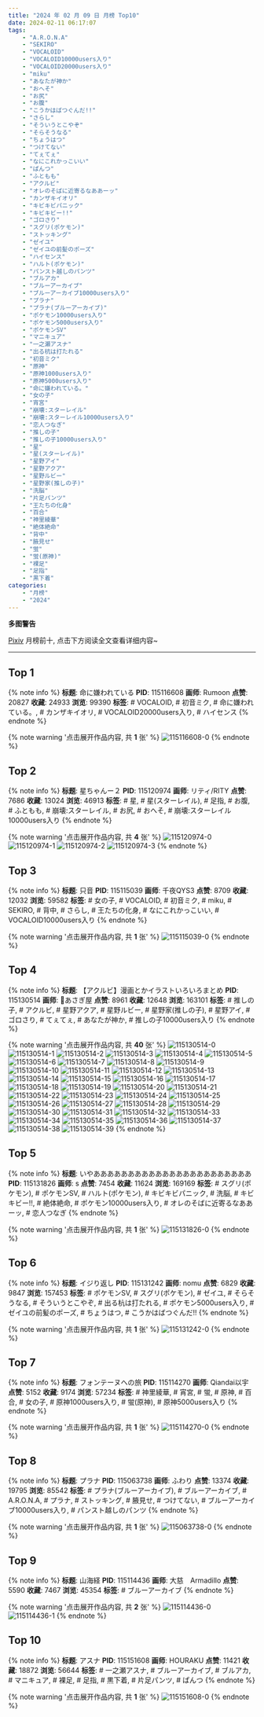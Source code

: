 ```yaml
---
title: "2024 年 02 月 09 日 月榜 Top10"
date: 2024-02-11 06:17:07
tags:
    - "A.R.O.N.A"
    - "SEKIRO"
    - "VOCALOID"
    - "VOCALOID10000users入り"
    - "VOCALOID20000users入り"
    - "miku"
    - "あなたが神か"
    - "おへそ"
    - "お尻"
    - "お腹"
    - "こうかはばつぐんだ!!"
    - "さらし"
    - "そういうとこやぞ"
    - "そらそうなる"
    - "ちょうはつ"
    - "つけてない"
    - "てぇてぇ"
    - "なにこれかっこいい"
    - "ぱんつ"
    - "ふともも"
    - "アクルビ"
    - "オレのそばに近寄るなああーッ"
    - "カンザキイオリ"
    - "キビキビパニック"
    - "キビキビー!!"
    - "ゴロさり"
    - "スグリ(ポケモン)"
    - "ストッキング"
    - "ゼイユ"
    - "ゼイユの前髪のポーズ"
    - "ハイセンス"
    - "ハルト(ポケモン)"
    - "パンスト越しのパンツ"
    - "ブルアカ"
    - "ブルーアーカイブ"
    - "ブルーアーカイブ10000users入り"
    - "プラナ"
    - "プラナ(ブルーアーカイブ)"
    - "ポケモン10000users入り"
    - "ポケモン5000users入り"
    - "ポケモンSV"
    - "マニキュア"
    - "一之瀬アスナ"
    - "出る杭は打たれる"
    - "初音ミク"
    - "原神"
    - "原神1000users入り"
    - "原神5000users入り"
    - "命に嫌われている。"
    - "女の子"
    - "宵宮"
    - "崩壊:スターレイル"
    - "崩壊:スターレイル10000users入り"
    - "恋人つなぎ"
    - "推しの子"
    - "推しの子10000users入り"
    - "星"
    - "星(スターレイル)"
    - "星野アイ"
    - "星野アクア"
    - "星野ルビー"
    - "星野家(推しの子)"
    - "洗脳"
    - "片足パンツ"
    - "王たちの化身"
    - "百合"
    - "神里綾華"
    - "絶体絶命"
    - "背中"
    - "腋見せ"
    - "蛍"
    - "蛍(原神)"
    - "裸足"
    - "足指"
    - "黒下着"
categories:
    - "月榜"
    - "2024"
---
```


<i class="fa fa-triangle-exclamation"></i>**多图警告**<i class="fa fa-triangle-exclamation"></i>

[Pixiv](https://www.pixiv.net/) 月榜前十, 点击下方阅读全文查看详细内容~

<!-- more -->

---

## Top 1

{% note info %}
**标题**: 命に嫌われている
**PID**: 115116608 **画师**: Rumoon
**点赞**: 20827 **收藏**: 24933 **浏览**: 99390
**标签**: # VOCALOID, # 初音ミク, # 命に嫌われている。, # カンザキイオリ, # VOCALOID20000users入り, # ハイセンス
{% endnote %}

{% note warning '点击展开作品内容, 共 **1** 张' %}
![115116608-0](https://i.pixiv.re/img-original/img/2024/01/13/01/09/45/115116608_p0.jpg)
{% endnote %}

## Top 2

{% note info %}
**标题**: 星ちゃんー２
**PID**: 115120974 **画师**: リティ/RITY
**点赞**: 7686 **收藏**: 13024 **浏览**: 46913
**标签**: # 星, # 星(スターレイル), # 足指, # お腹, # ふともも, # 崩壊:スターレイル, # お尻, # おへそ, # 崩壊:スターレイル10000users入り
{% endnote %}

{% note warning '点击展开作品内容, 共 **4** 张' %}
![115120974-0](https://i.pixiv.re/img-original/img/2024/01/13/06/09/58/115120974_p0.png)
![115120974-1](https://i.pixiv.re/img-original/img/2024/01/13/06/09/58/115120974_p1.png)
![115120974-2](https://i.pixiv.re/img-original/img/2024/01/13/06/09/58/115120974_p2.png)
![115120974-3](https://i.pixiv.re/img-original/img/2024/01/13/06/09/58/115120974_p3.png)
{% endnote %}

## Top 3

{% note info %}
**标题**: 只音
**PID**: 115115039 **画师**: 千夜QYS3
**点赞**: 8709 **收藏**: 12032 **浏览**: 59582
**标签**: # 女の子, # VOCALOID, # 初音ミク, # miku, # SEKIRO, # 背中, # さらし, # 王たちの化身, # なにこれかっこいい, # VOCALOID10000users入り
{% endnote %}

{% note warning '点击展开作品内容, 共 **1** 张' %}
![115115039-0](https://i.pixiv.re/img-original/img/2024/01/13/00/24/59/115115039_p0.jpg)
{% endnote %}

## Top 4

{% note info %}
**标题**: 【アクルビ】漫画とかイラストいろいろまとめ
**PID**: 115130514 **画师**: 🍼あさぎ屋
**点赞**: 8961 **收藏**: 12648 **浏览**: 163101
**标签**: # 推しの子, # アクルビ, # 星野アクア, # 星野ルビー, # 星野家(推しの子), # 星野アイ, # ゴロさり, # てぇてぇ, # あなたが神か, # 推しの子10000users入り
{% endnote %}

{% note warning '点击展开作品内容, 共 **40** 张' %}
![115130514-0](https://i.pixiv.re/img-original/img/2024/01/13/16/19/58/115130514_p0.jpg)
![115130514-1](https://i.pixiv.re/img-original/img/2024/01/13/16/19/58/115130514_p1.jpg)
![115130514-2](https://i.pixiv.re/img-original/img/2024/01/13/16/19/58/115130514_p2.jpg)
![115130514-3](https://i.pixiv.re/img-original/img/2024/01/13/16/19/58/115130514_p3.jpg)
![115130514-4](https://i.pixiv.re/img-original/img/2024/01/13/16/19/58/115130514_p4.jpg)
![115130514-5](https://i.pixiv.re/img-original/img/2024/01/13/16/19/58/115130514_p5.jpg)
![115130514-6](https://i.pixiv.re/img-original/img/2024/01/13/16/19/58/115130514_p6.jpg)
![115130514-7](https://i.pixiv.re/img-original/img/2024/01/13/16/19/58/115130514_p7.jpg)
![115130514-8](https://i.pixiv.re/img-original/img/2024/01/13/16/19/58/115130514_p8.jpg)
![115130514-9](https://i.pixiv.re/img-original/img/2024/01/13/16/19/58/115130514_p9.jpg)
![115130514-10](https://i.pixiv.re/img-original/img/2024/01/13/16/19/58/115130514_p10.jpg)
![115130514-11](https://i.pixiv.re/img-original/img/2024/01/13/16/19/58/115130514_p11.jpg)
![115130514-12](https://i.pixiv.re/img-original/img/2024/01/13/16/19/58/115130514_p12.jpg)
![115130514-13](https://i.pixiv.re/img-original/img/2024/01/13/16/19/58/115130514_p13.jpg)
![115130514-14](https://i.pixiv.re/img-original/img/2024/01/13/16/19/58/115130514_p14.jpg)
![115130514-15](https://i.pixiv.re/img-original/img/2024/01/13/16/19/58/115130514_p15.jpg)
![115130514-16](https://i.pixiv.re/img-original/img/2024/01/13/16/19/58/115130514_p16.jpg)
![115130514-17](https://i.pixiv.re/img-original/img/2024/01/13/16/19/58/115130514_p17.jpg)
![115130514-18](https://i.pixiv.re/img-original/img/2024/01/13/16/19/58/115130514_p18.jpg)
![115130514-19](https://i.pixiv.re/img-original/img/2024/01/13/16/19/58/115130514_p19.jpg)
![115130514-20](https://i.pixiv.re/img-original/img/2024/01/13/16/19/58/115130514_p20.jpg)
![115130514-21](https://i.pixiv.re/img-original/img/2024/01/13/16/19/58/115130514_p21.jpg)
![115130514-22](https://i.pixiv.re/img-original/img/2024/01/13/16/19/58/115130514_p22.jpg)
![115130514-23](https://i.pixiv.re/img-original/img/2024/01/13/16/19/58/115130514_p23.jpg)
![115130514-24](https://i.pixiv.re/img-original/img/2024/01/13/16/19/58/115130514_p24.jpg)
![115130514-25](https://i.pixiv.re/img-original/img/2024/01/13/16/19/58/115130514_p25.jpg)
![115130514-26](https://i.pixiv.re/img-original/img/2024/01/13/16/19/58/115130514_p26.jpg)
![115130514-27](https://i.pixiv.re/img-original/img/2024/01/13/16/19/58/115130514_p27.jpg)
![115130514-28](https://i.pixiv.re/img-original/img/2024/01/13/16/19/58/115130514_p28.jpg)
![115130514-29](https://i.pixiv.re/img-original/img/2024/01/13/16/19/58/115130514_p29.jpg)
![115130514-30](https://i.pixiv.re/img-original/img/2024/01/13/16/19/58/115130514_p30.jpg)
![115130514-31](https://i.pixiv.re/img-original/img/2024/01/13/16/19/58/115130514_p31.jpg)
![115130514-32](https://i.pixiv.re/img-original/img/2024/01/13/16/19/58/115130514_p32.jpg)
![115130514-33](https://i.pixiv.re/img-original/img/2024/01/13/16/19/58/115130514_p33.jpg)
![115130514-34](https://i.pixiv.re/img-original/img/2024/01/13/16/19/58/115130514_p34.jpg)
![115130514-35](https://i.pixiv.re/img-original/img/2024/01/13/16/19/58/115130514_p35.jpg)
![115130514-36](https://i.pixiv.re/img-original/img/2024/01/13/16/19/58/115130514_p36.jpg)
![115130514-37](https://i.pixiv.re/img-original/img/2024/01/13/16/19/58/115130514_p37.jpg)
![115130514-38](https://i.pixiv.re/img-original/img/2024/01/13/16/19/58/115130514_p38.jpg)
![115130514-39](https://i.pixiv.re/img-original/img/2024/01/13/16/19/58/115130514_p39.jpg)
{% endnote %}

## Top 5

{% note info %}
**标题**: いやあああああああああああああああああああああああ
**PID**: 115131826 **画师**: s
**点赞**: 7454 **收藏**: 11624 **浏览**: 169169
**标签**: # スグリ(ポケモン), # ポケモンSV, # ハルト(ポケモン), # キビキビパニック, # 洗脳, # キビキビー!!, # 絶体絶命, # ポケモン10000users入り, # オレのそばに近寄るなああーッ, # 恋人つなぎ
{% endnote %}

{% note warning '点击展开作品内容, 共 **1** 张' %}
![115131826-0](https://i.pixiv.re/img-original/img/2024/01/13/16/56/03/115131826_p0.jpg)
{% endnote %}

## Top 6

{% note info %}
**标题**: イジり返し
**PID**: 115131242 **画师**: nomu
**点赞**: 6829 **收藏**: 9847 **浏览**: 157453
**标签**: # ポケモンSV, # スグリ(ポケモン), # ゼイユ, # そらそうなる, # そういうとこやぞ, # 出る杭は打たれる, # ポケモン5000users入り, # ゼイユの前髪のポーズ, # ちょうはつ, # こうかはばつぐんだ!!
{% endnote %}

{% note warning '点击展开作品内容, 共 **1** 张' %}
![115131242-0](https://i.pixiv.re/img-original/img/2024/01/13/16/29/45/115131242_p0.png)
{% endnote %}

## Top 7

{% note info %}
**标题**: フォンテーヌへの旅
**PID**: 115114270 **画师**: Qiandai以宇
**点赞**: 5152 **收藏**: 9174 **浏览**: 57234
**标签**: # 神里綾華, # 宵宮, # 蛍, # 原神, # 百合, # 女の子, # 原神1000users入り, # 蛍(原神), # 原神5000users入り
{% endnote %}

{% note warning '点击展开作品内容, 共 **1** 张' %}
![115114270-0](https://i.pixiv.re/img-original/img/2024/01/13/00/00/18/115114270_p0.png)
{% endnote %}

## Top 8

{% note info %}
**标题**: プラナ
**PID**: 115063738 **画师**: ふわり
**点赞**: 13374 **收藏**: 19795 **浏览**: 85542
**标签**: # プラナ(ブルーアーカイブ), # ブルーアーカイブ, # A.R.O.N.A, # プラナ, # ストッキング, # 腋見せ, # つけてない, # ブルーアーカイブ10000users入り, # パンスト越しのパンツ
{% endnote %}

{% note warning '点击展开作品内容, 共 **1** 张' %}
![115063738-0](https://i.pixiv.re/img-original/img/2024/01/11/00/03/25/115063738_p0.jpg)
{% endnote %}

## Top 9

{% note info %}
**标题**: 山海経
**PID**: 115114436 **画师**: 大慈　Armadillo
**点赞**: 5590 **收藏**: 7467 **浏览**: 45354
**标签**: # ブルーアーカイブ
{% endnote %}

{% note warning '点击展开作品内容, 共 **2** 张' %}
![115114436-0](https://i.pixiv.re/img-original/img/2024/01/13/00/01/06/115114436_p0.jpg)
![115114436-1](https://i.pixiv.re/img-original/img/2024/01/13/00/01/06/115114436_p1.jpg)
{% endnote %}

## Top 10

{% note info %}
**标题**: アスナ
**PID**: 115151608 **画师**: HOURAKU
**点赞**: 11421 **收藏**: 18872 **浏览**: 56644
**标签**: # 一之瀬アスナ, # ブルーアーカイブ, # ブルアカ, # マニキュア, # 裸足, # 足指, # 黒下着, # 片足パンツ, # ぱんつ
{% endnote %}

{% note warning '点击展开作品内容, 共 **1** 张' %}
![115151608-0](https://i.pixiv.re/img-original/img/2024/01/14/07/00/02/115151608_p0.jpg)
{% endnote %}
